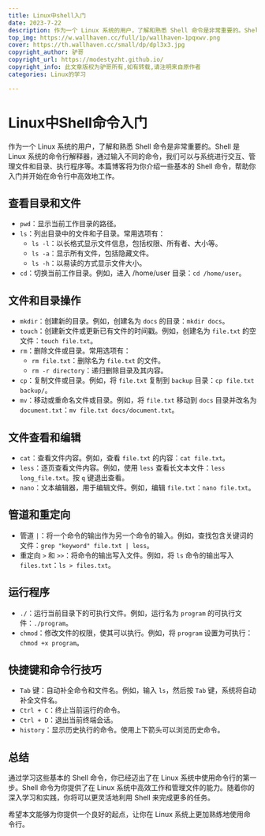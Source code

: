 ```yaml
---
title: Linux中shell入门
date: 2023-7-22
description: 作为一个 Linux 系统的用户，了解和熟悉 Shell 命令是非常重要的。Shell 是 Linux 系统的命令行解释器，通过输入不同的命令，我们可以与系统进行交互、管理文件和目录、执行程序等。本篇博客将为你介绍一些基本的 Shell 命令，帮助你入门并开始在命令行中高效地工作。
top_img: https://w.wallhaven.cc/full/1p/wallhaven-1pqxwv.png
cover: https://th.wallhaven.cc/small/dp/dpl3x3.jpg
copyright_author: 驴哥
copyright_url: https://modestyzht.github.io/
copyright_info: 此文章版权为驴哥所有,如有转载,请注明来自原作者
categories: Linux的学习

---
```


# Linux中Shell命令入门

作为一个 Linux 系统的用户，了解和熟悉 Shell 命令是非常重要的。Shell 是 Linux 系统的命令行解释器，通过输入不同的命令，我们可以与系统进行交互、管理文件和目录、执行程序等。本篇博客将为你介绍一些基本的 Shell 命令，帮助你入门并开始在命令行中高效地工作。

## 查看目录和文件

- `pwd`：显示当前工作目录的路径。
- `ls`：列出目录中的文件和子目录。常用选项有：
  - `ls -l`：以长格式显示文件信息，包括权限、所有者、大小等。
  - `ls -a`：显示所有文件，包括隐藏文件。
  - `ls -h`：以易读的方式显示文件大小。
- `cd`：切换当前工作目录。例如，进入 /home/user 目录：`cd /home/user`。

## 文件和目录操作

- `mkdir`：创建新的目录。例如，创建名为 `docs` 的目录：`mkdir docs`。
- `touch`：创建新文件或更新已有文件的时间戳。例如，创建名为 `file.txt` 的空文件：`touch file.txt`。
- `rm`：删除文件或目录。常用选项有：
  - `rm file.txt`：删除名为 `file.txt` 的文件。
  - `rm -r directory`：递归删除目录及其内容。
- `cp`：复制文件或目录。例如，将 `file.txt` 复制到 `backup` 目录：`cp file.txt backup/`。
- `mv`：移动或重命名文件或目录。例如，将 `file.txt` 移动到 `docs` 目录并改名为 `document.txt`：`mv file.txt docs/document.txt`。

## 文件查看和编辑

- `cat`：查看文件内容。例如，查看 `file.txt` 的内容：`cat file.txt`。
- `less`：逐页查看文件内容。例如，使用 `less` 查看长文本文件：`less long_file.txt`。按 `q` 键退出查看。
- `nano`：文本编辑器，用于编辑文件。例如，编辑 `file.txt`：`nano file.txt`。

## 管道和重定向

- 管道 `|`：将一个命令的输出作为另一个命令的输入。例如，查找包含关键词的文件：`grep "keyword" file.txt | less`。
- 重定向 `>` 和 `>>`：将命令的输出写入文件。例如，将 `ls` 命令的输出写入 `files.txt`：`ls > files.txt`。

## 运行程序

- `./`：运行当前目录下的可执行文件。例如，运行名为 `program` 的可执行文件：`./program`。
- `chmod`：修改文件的权限，使其可以执行。例如，将 `program` 设置为可执行：`chmod +x program`。

## 快捷键和命令行技巧

- `Tab` 键：自动补全命令和文件名。例如，输入 `ls`，然后按 `Tab` 键，系统将自动补全文件名。
- `Ctrl + C`：终止当前运行的命令。
- `Ctrl + D`：退出当前终端会话。
- `history`：显示历史执行的命令。使用上下箭头可以浏览历史命令。

## 总结

通过学习这些基本的 Shell 命令，你已经迈出了在 Linux 系统中使用命令行的第一步。Shell 命令为你提供了在 Linux 系统中高效工作和管理文件的能力。随着你的深入学习和实践，你将可以更灵活地利用 Shell 来完成更多的任务。

希望本文能够为你提供一个良好的起点，让你在 Linux 系统上更加熟练地使用命令行。
